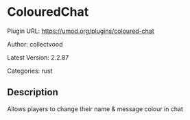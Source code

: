 # ColouredChat

Plugin URL: https://umod.org/plugins/coloured-chat

Author: collectvood

Latest Version: 2.2.87

Categories: rust

## Description

Allows players to change their name & message colour in chat
